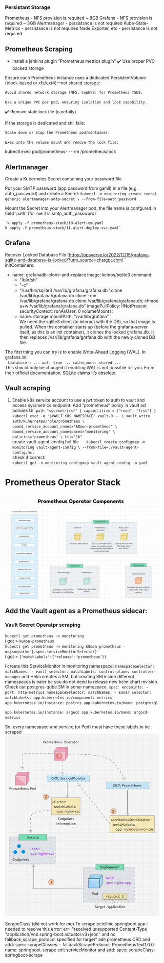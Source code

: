 ### Persistant Storage
Prometheus - NFS provision is required ~ 8GB
Grafana - NFS provision is required ~ 3GB
Alertmanager - persistance is not required
Kube-State-Metrics - persistance is not required
Node Exporter, etc - persistance is not required

## Prometheus Scraping
* Install a jenkins plugin "Prometheus metrics plugin"
✔️ Use proper PVC-backed storage

Ensure each Prometheus instance uses a dedicated PersistentVolume (block-based or xfs/ext4)—not shared storage:

    Avoid shared network storage (NFS, CephFS) for Prometheus TSDB.

    Use a unique PVC per pod, ensuring isolation and lock capability.

✔️ Remove stale lock file (carefully)

If the storage is dedicated and still fails:

    Scale down or stop the Prometheus pod/container.

    Exec into the volume mount and remove the lock file:

kubectl exec pod/prometheus-<id> -- rm /prometheus/lock

## Alertmanager
Create a Kubernetes Secret containing your password file

Put your SMTP password (app password from gamil) in a file (e.g. auth_password) and create a Secret:
`kubectl -n monitoring create secret generic alertmanager-smtp-secret \
  --from-file=auth_password`   

Mount the Secret into your Alertmanager pod, the file name is confgured in field 'path' (for me it is smtp_auth_password)

    `k apply -f prometheus-stack/10-alert-cm.yaml
    k apply -f prometheus-stack/11-alert-deploy-svc.yaml`

## Grafana
Recover Locked Database File [https://opsverse.io/2022/12/15/grafana-sqlite-and-database-is-locked/?utm_source=chatgpt.com]
`   
initContainers:
- name: grafanadb-clone-and-replace
  image: keinos/sqlite3
  command:
  - "/bin/sh"
  - "-c"
  - "/usr/bin/sqlite3 /var/lib/grafana/grafana.db '.clone /var/lib/grafana/grafana.db.clone'; mv /var/lib/grafana/grafana.db.clone /var/lib/grafana/grafana.db; chmod a+w /var/lib/grafana/grafana.db"
  imagePullPolicy: IfNotPresent
  securityContext:
    runAsUser: 0
  volumeMounts:
  - name: storage
    mountPath: "/var/lib/grafana"
`   
We need the sqlite3 client (to interact with the DB), so that image is pulled. When the container starts up (before the grafana-server itself, as this is an init container), it clones the locked grafana.db. It then replaces /var/lib/grafana/grafana.db with the newly cloned DB file.


The first thing you can try is to enable Write-Ahead Logging (WAL). In grafana.ini:  
` 
  [database]:
  ...
  wal: true
  ...
  cache_mode: shared
  ...
`   
This should only be changed if enabling WAL is not possible for you. From their official documentation, SQLite claims it’s obsolete.

## Vault scraping
1. Enable k8s service account to use a jwt token to auth to vault and access sys/metrics endpoint:
Add "prometheus" policy in vault acl policies UI:
`
  path "sys/metrics*"
  {
    capabilities = ["read", "list"]
  }
`     
`kubectl exec -n "$VAULT_K8S_NAMESPACE" vault-0 -- \
  vault write auth/kubernetes/role/prometheus \
    bound_service_account_names="k8mon-prometheus" \
    bound_service_account_namespaces="monitoring" \
    policies="prometheus" \
    ttl="1h"
`      
create vault-agent-config.hcl file
`   
kubectl create configmap -n monitoring vault-agent-config \
  --from-file=./vault-agent-config.hcl
`   
check if correct:  
`kubectl get -n monitoring configmap vault-agent-config -o yaml`  

# Prometheus Operator Stack
![alt text](image.png)
Add the Vault agent as a Prometheus sidecar:
--------------------
### Vault Secret Operatpr scraping
`kubectl get prometheus -n monitoring`  
i got > `k8mon-prometheus`  
`kubectl get prometheus -n monitoring k8mon-prometheus -o=jsonpath='{.spec.serviceMonitorSelector}'`  
i got > `{"matchLabels":{"release":"prometheus"}}`  

i create this ServiceMonitor in monitoring namespace:
`
  namespaceSelector:
    matchNames:
    - vault
  selector:
    matchLabels:
      control-plane: controller-manager
`
and Helm creates a SM, but creating SM inside different namespaces is eaier bc you do not need to release new helm chart revision. Check out  postgres-qube SM in sonar namespace.
`spec:
    endpoints:
    - port: http-metrics
    namespaceSelector:
      matchNames:
      - sonar
    selector:
      matchLabels:
        app.kubernetes.io/component: metrics
        app.kubernetes.io/instance: postres
        app.kubernetes.io/name: postgresql`

`app.kubernetes.io/instance: argocd
app.kubernetes.io/name: argocd-metrics` 

So, every namespace and service (or Pod) must have these labels to be scraped
![alt text](image-1.png)

ScrapeClass (did not work for me)
To scrape petclinic springboot app i needed to resolve this error: 
  err="received unsupported Content-Type \"application/vnd.spring-boot.actuator.v3+json\" and no fallback_scrape_protocol specified for target"
edit prometheus CRD and add:
  spec:
    scrapeClasses:
      - fallbackScrapeProtocol: PrometheusText1.0.0
        name: springboot-scrape
edit serviceMonitor and add:
  spec:
    scrapeClass: springboot-scrape